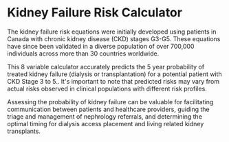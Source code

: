# Kidney Failure Risk Calculator

The kidney failure risk equations were initially developed using patients in Canada with chronic kidney disease (CKD) stages G3-G5. These equations have since been validated in a diverse population of over 700,000 individuals across more than 30 countries worldwide.

This 8 variable calculator accurately predicts the 5 year probability of treated kidney failure (dialysis or transplantation) for a potential patient with CKD Stage 3 to 5.. It's important to note that predicted risks may vary from actual risks observed in clinical populations with different risk profiles.

Assessing the probability of kidney failure can be valuable for facilitating communication between patients and healthcare providers, guiding the triage and management of nephrology referrals, and determining the optimal timing for dialysis access placement and living related kidney transplants.
